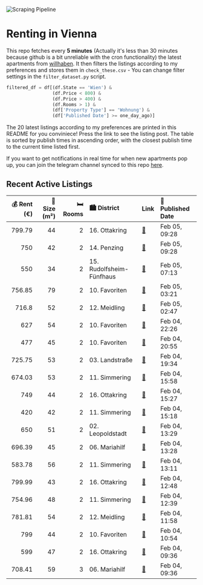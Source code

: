 ![Scraping Pipeline](https://github.com/AthomsG/renting-in-vienna/actions/workflows/run_pipeline.yml/badge.svg)


# Renting in Vienna

This repo fetches every **5 minutes** (Actually it's less than 30 minutes because github is a bit unreliable with the cron functionality) the latest apartments from [willhaben](https://www.willhaben.at/).
It then filters the listings according to my preferences and stores them in `check_these.csv` - You can change filter settings in the `filter_dataset.py` script.

```python
filtered_df = df[(df.State == 'Wien') & 
                 (df.Price < 800) &
                 (df.Price > 400) &
                 (df.Rooms > 1) &
                 (df['Property Type'] == 'Wohnung') &
                 (df['Published Date'] >= one_day_ago)]
```

The 20 latest listings according to my preferences are printed in this README for you conviniece! Press the link to see the listing post.
The table is sorted by publish times in ascending order, with the closest publish time to the current time listed first.

If you want to get notifications in real time for when new apartments pop up, you can join the telegram channel synced to this repo [here](https://t.me/+1HPAYOf5BSsyNTlk).

## Recent Active Listings

|   💰 Rent (€) |   📏 Size (m²) |   🛏️ Rooms | 🏙️ District              | Link                                                                                                                                                                                  | 📅 Published Date   |
|-------------:|--------------:|-----------:|:-------------------------|:--------------------------------------------------------------------------------------------------------------------------------------------------------------------------------------|:-------------------|
|       799.79 |            44 |          2 | 16. Ottakring            | [🔗](https://www.willhaben.at/iad/immobilien/d/mietwohnungen/wien/wien-1160-ottakring/attraktive-und-sch%C3%B6ne-2-zimmer-wohnung-in-der-r%C3%B6mergasse%21-1628791521/)               | Feb 05, 09:28      |
|       750    |            42 |          2 | 14. Penzing              | [🔗](https://www.willhaben.at/iad/immobilien/d/mietwohnungen/wien/wien-1140-penzing/unbefristet---sch%C3%B6ne-2-zimmer-wohnung-mit-loggia-nahe-hanusch-krankenhaus-1991311421/)        | Feb 05, 09:28      |
|       550    |            34 |          2 | 15. Rudolfsheim-Fünfhaus | [🔗](https://www.willhaben.at/iad/immobilien/d/mietwohnungen/wien/wien-1150-rudolfsheim-f%C3%BCnfhaus/%222-zimmer-wohnung-n%C3%A4he-u3-station-schweglerstra%C3%9Fe%22-1957339516/)    | Feb 05, 07:13      |
|       756.85 |            79 |          2 | 10. Favoriten            | [🔗](https://www.willhaben.at/iad/immobilien/d/mietwohnungen/wien/wien-1100-favoriten/frisch-saniert%21-altbauwohnung-mit-2-zentral-begehbaren-zimmern-und-wohnk%C3%BCche-1026601796/) | Feb 05, 03:21      |
|       716.8  |            52 |          2 | 12. Meidling             | [🔗](https://www.willhaben.at/iad/immobilien/d/mietwohnungen/wien/wien-1120-meidling/ger%C3%A4umige-2-zimmer-wohnung-im-eg-1214111912/)                                                | Feb 05, 02:47      |
|       627    |            54 |          2 | 10. Favoriten            | [🔗](https://www.willhaben.at/iad/immobilien/d/mietwohnungen/wien/wien-1100-favoriten/gemeinde-wohnung-direkt-vergabe-vormerkschein-bis-31.12.2024-2037114955/)                        | Feb 04, 22:26      |
|       477    |            45 |          2 | 10. Favoriten            | [🔗](https://www.willhaben.at/iad/immobilien/d/mietwohnungen/wien/wien-1100-favoriten/gemeindewohnung-2-zimmer-wohnung-%2845-m%C2%B2%29-in-wien-zum-abgeben-1886311622/)               | Feb 04, 20:55      |
|       725.75 |            53 |          2 | 03. Landstraße           | [🔗](https://www.willhaben.at/iad/immobilien/d/mietwohnungen/wien/wien-1030-landstra%C3%9Fe/neu%21-lichtdurchflutete-2-zimmerwohnung-nahe-kardinal-nagl-platz%21-1275728195/)          | Feb 04, 19:34      |
|       674.03 |            53 |          2 | 11. Simmering            | [🔗](https://www.willhaben.at/iad/immobilien/d/mietwohnungen/wien/wien-1110-simmering/2-zimmer-wohnung-im-neubau-1917405884/)                                                          | Feb 04, 15:58      |
|       749    |            44 |          2 | 16. Ottakring            | [🔗](https://www.willhaben.at/iad/immobilien/d/mietwohnungen/wien/wien-1160-ottakring/perfekt-angelegte-2-zimmer-wohnung-hell-und-freundlich-150m-zur-u3-sackgasse-1269416129/)        | Feb 04, 15:27      |
|       420    |            42 |          2 | 11. Simmering            | [🔗](https://www.willhaben.at/iad/immobilien/d/mietwohnungen/wien/wien-1110-simmering/2-zimmer-42qm-420%E2%82%AC-gemeindewohnung-direktvergabe-866273348/)                             | Feb 04, 15:18      |
|       650    |            51 |          2 | 02. Leopoldstadt         | [🔗](https://www.willhaben.at/iad/immobilien/d/mietwohnungen/wien/wien-1020-leopoldstadt/preishit%21-2-zimmer-wohnung%21-1149494989/)                                                  | Feb 04, 13:29      |
|       696.39 |            45 |          2 | 06. Mariahilf            | [🔗](https://www.willhaben.at/iad/immobilien/d/mietwohnungen/wien/wien-1060-mariahilf/%2Aschmuckst%C3%BCck-in-hofruhelage-nahe-mariahilferstra%C3%9Fe%2A-1409986182/)                  | Feb 04, 13:28      |
|       583.78 |            56 |          2 | 11. Simmering            | [🔗](https://www.willhaben.at/iad/immobilien/d/mietwohnungen/wien/wien-1110-simmering/gemeinde-wohnung-direktvergabe-1158455873/)                                                      | Feb 04, 13:11      |
|       799.99 |            43 |          2 | 16. Ottakring            | [🔗](https://www.willhaben.at/iad/immobilien/d/mietwohnungen/wien/wien-1160-ottakring/2-zimmer-%7C-u3-ottakring-%7C-garagenplatz-verf%C3%BCgbar-804207607/)                            | Feb 04, 12:48      |
|       754.96 |            48 |          2 | 11. Simmering            | [🔗](https://www.willhaben.at/iad/immobilien/d/mietwohnungen/wien/wien-1110-simmering/unbefristete-2-zimmer-balkon-wohnung-innenhoflage-geiselbergstrasse-10-top-2.24-1675507841/)     | Feb 04, 12:39      |
|       781.81 |            54 |          2 | 12. Meidling             | [🔗](https://www.willhaben.at/iad/immobilien/d/mietwohnungen/wien/wien-1120-meidling/2-zimmer-altbau-mit-guter-anbindung-1942641153/)                                                  | Feb 04, 11:58      |
|       799    |            44 |          2 | 10. Favoriten            | [🔗](https://www.willhaben.at/iad/immobilien/d/mietwohnungen/wien/wien-1100-favoriten/2-zimmer-neubauwohnung-inkl.-komplettk%C3%BCche-loggia-und-kellerabteil-/-hs17-a-16-1693967151/) | Feb 04, 10:54      |
|       599    |            47 |          2 | 16. Ottakring            | [🔗](https://www.willhaben.at/iad/immobilien/d/mietwohnungen/wien/wien-1160-ottakring/maroltingergasse-61-besichtigung-am-05.02.-von-9---9.30-uhr-1187813468/)                         | Feb 04, 09:36      |
|       708.41 |            59 |          3 | 06. Mariahilf            | [🔗](https://www.willhaben.at/iad/immobilien/d/mietwohnungen/wien/wien-1060-mariahilf/grabnergasse-8-besichtigung-am-5.2.-von-10.30-bis-11-uhr-1029025859/)                            | Feb 04, 09:36      |
